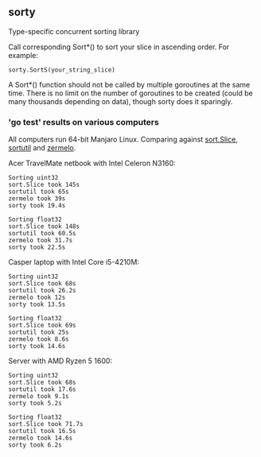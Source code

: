 ## sorty
Type-specific concurrent sorting library

Call corresponding Sort\*() to sort your slice in ascending order. For example:
```
sorty.SortS(your_string_slice)
```
A Sort\*() function should not be called by multiple goroutines at the same time. There is no limit on the number of goroutines to be created \(could be many thousands depending on data\), though sorty does it sparingly.

### 'go test' results on various computers
All computers run 64-bit Manjaro Linux. Comparing against [sort.Slice](https://golang.org/pkg/sort), [sortutil](https://github.com/twotwotwo/sorts) and [zermelo](https://github.com/shawnsmithdev/zermelo).

Acer TravelMate netbook with Intel Celeron N3160:
```
Sorting uint32
sort.Slice took 145s
sortutil took 65s
zermelo took 39s
sorty took 19.4s

Sorting float32
sort.Slice took 148s
sortutil took 60.5s
zermelo took 31.7s
sorty took 22.5s
```

Casper laptop with Intel Core i5-4210M:
```
Sorting uint32
sort.Slice took 68s
sortutil took 26.2s
zermelo took 12s
sorty took 13.5s

Sorting float32
sort.Slice took 69s
sortutil took 25s
zermelo took 8.6s
sorty took 14.6s
```

Server with AMD Ryzen 5 1600:
```
Sorting uint32
sort.Slice took 68s
sortutil took 17.6s
zermelo took 9.1s
sorty took 5.2s

Sorting float32
sort.Slice took 71.7s
sortutil took 16.5s
zermelo took 14.6s
sorty took 6.2s
```
